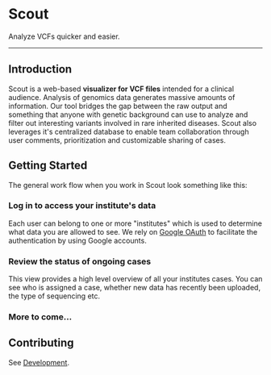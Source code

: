# Scout

Analyze VCFs quicker and easier.

--------------

## Introduction

Scout is a web-based **visualizer for VCF files** intended for a clinical audience. Analysis of genomics data generates massive amounts of information. Our tool bridges the gap between the raw output and something that anyone with genetic background can use to analyze and filter out interesting variants involved in rare inherited diseases. Scout also leverages it's centralized database to enable team collaboration through user comments, prioritization and customizable sharing of cases.

## Getting Started

The general work flow when you work in Scout look something like this:

### Log in to access your institute's data

Each user can belong to one or more "institutes" which is used to determine what data you are allowed to see. We rely on [Google OAuth][google-signin] to facilitate the authentication by using Google accounts.

### Review the status of ongoing cases

This view provides a high level overview of all your institutes cases. You can see who is assigned a case, whether new data has recently been uploaded, the type of sequencing etc.

### More to come...

## Contributing
See [Development](development).


[google-signin]: https://developers.google.com/identity/
